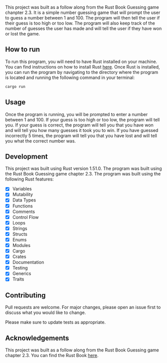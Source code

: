 This project was built as a follow along from the Rust Book Guessing game chanpter 2.3. It is a simple number guessing game that will prompt the user to guess a number between 1 and 100. The program will then tell the user if their guess is too high or too low. The program will also keep track of the number of guesses the user has made and will tell the user if they have won or lost the game.

## How to run
To run this program, you will need to have Rust installed on your machine. You can find instructions on how to install Rust [here](https://www.rust-lang.org/tools/install). Once Rust is installed, you can run the program by navigating to the directory where the program is located and running the following command in your terminal:

```bash 
cargo run
```
## Usage
Once the program is running, you will be prompted to enter a number between 1 and 100. If your guess is too high or too low, the program will tell you. If your guess is correct, the program will tell you that you have won and will tell you how many guesses it took you to win. If you have guessed incorrectly 5 times, the program will tell you that you have lost and will tell you what the correct number was.

## Development 
This project was built using Rust version 1.51.0. The program was built using the Rust Book Guessing game chapter 2.3. The program was built using the following Rust features:
- [x] Variables
- [x] Mutability
- [x] Data Types
- [x] Functions
- [x] Comments
- [x] Control Flow
- [x] Loops
- [x] Strings
- [x] Structs
- [x] Enums
- [x] Modules
- [x] Cargo
- [x] Crates
- [x] Documentation
- [x] Testing
- [x] Generics
- [x] Traits

## Contributing
Pull requests are welcome. For major changes, please open an issue first to discuss what you would like to change.

Please make sure to update tests as appropriate.

## Acknowledgements
This project was built as a follow along from the Rust Book Guessing game chapter 2.3. You can find the Rust Book [here](https://doc.rust-lang.org/book/).
